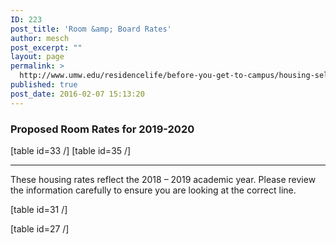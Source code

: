 ```yaml
---
ID: 223
post_title: 'Room &amp; Board Rates'
author: mesch
post_excerpt: ""
layout: page
permalink: >
  http://www.umw.edu/residencelife/before-you-get-to-campus/housing-selection/rates/
published: true
post_date: 2016-02-07 15:13:20
---
```

<h3>Proposed Room Rates for 2019-2020</h3>
<div></div>
<div>[table id=33 /]
[table id=35 /]</div>
<div></div>
<div></div>
<div>

<hr />

These housing rates reflect the 2018 – 2019 academic year. Please review the information carefully to ensure you are looking at the correct line.

</div>
[table id=31 /]

[table id=27 /]

&nbsp;